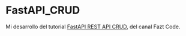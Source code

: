 # FastAPI_CRUD
Mi desarrollo del tutorial [FastAPI REST API CRUD](https://www.youtube.com/watch?v=_eWEmRWhk9A), del canal Fazt Code.
